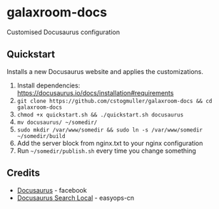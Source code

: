 # galaxroom-docs
Customised Docusaurus configuration

## Quickstart

Installs a new Docusaurus website and applies the customizations.

1. Install dependencies: https://docusaurus.io/docs/installation#requirements
2. `git clone https://github.com/cstogmuller/galaxroom-docs && cd galaxroom-docs`
2. `chmod +x quickstart.sh && ./quickstart.sh docusaurus`
3. `mv docusaurus/ ~/somedir/`
4. `sudo mkdir /var/www/somedir && sudo ln -s /var/www/somedir ~/somedir/build`
4. Add the server block from nginx.txt to your nginx configuration
5. Run `~/somedir/publish.sh` every time you change something

## Credits

* [Docusaurus](https://github.com/facebook/docusaurus) - facebook  
* [Docusaurus Search Local](https://github.com/easyops-cn/docusaurus-search-local) - easyops-cn
